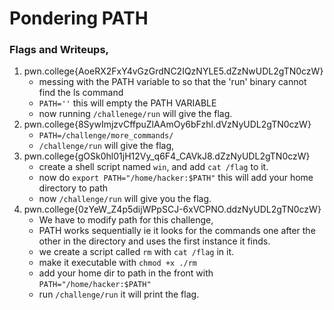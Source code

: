 # Pondering PATH

### Flags and Writeups, 

1) pwn.college{AoeRX2FxY4vGzGrdNC2IQzNYLE5.dZzNwUDL2gTN0czW}
    - messing with the PATH variable to so that the 'run' binary cannot find the ls command
    - `PATH=''` this will empty the PATH VARIABLE
    - now running `/challenege/run` will give the flag. 
2) pwn.college{8SywImjzvCffpuZlAAmOy6bFzhl.dVzNyUDL2gTN0czW}
    - `PATH=/challenge/more_commands/`
    - `/challenge/run` will give the flag,
3) pwn.college{gOSk0hl01jH12Vy_q6F4_CAVkJ8.dZzNyUDL2gTN0czW}
    - create a shell script named `win`, and add `cat /flag` to it.
    - now do `export PATH="/home/hacker:$PATH"` this will add your home directory to path 
    - now `/challenge/run` will give you the flag. 
4) pwn.college{0zYeW_Z4p5dijWPpSCJ-6xVCPNO.ddzNyUDL2gTN0czW}
    - We have to modify path for this challenge, 
    - PATH works sequentially ie it looks for the commands one after the other in the directory and uses the first instance it finds. 
    - we create a script called `rm` with `cat /flag` in it. 
    - make it executable with `chmod +x ./rm`
    - add your home dir to path in the front with `PATH="/home/hacker:$PATH"`
    - run `/challenge/run` it will print the flag. 
    
